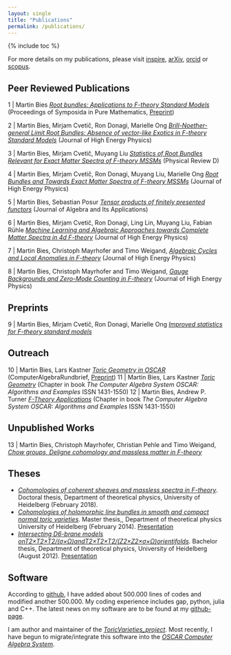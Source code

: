 ```yaml
---
layout: single
title: "Publications"
permalink: /publications/
---
```


{% include toc %}

For more details on my publications, please visit [inspire](https://inspirehep.net/author/profile/M.Bies.1), [arXiv](https://arxiv.org/search/?query=Martin+Bies&searchtype=author&abstracts=hide&order=-announced_date_first&size=50), [orcid](https://orcid.org/0000-0002-9609-1693) or [scopus](https://www.scopus.com/authid/detail.uri?authorId=57197835420).


## Peer Reviewed Publications


1 | Martin Bies [*Root bundles: Applications to F-theory Standard Models*](https://www.ams.org/books/pspum/107/) (Proceedings of Symposida in Pure Mathematics, [Preprint](https://arxiv.org/abs/2303.08144))

2 | Martin Bies, Mirjam Cvetič, Ron Donagi, Marielle Ong [*Brill-Noether-general Limit Root Bundles: Absence of vector-like Exotics in F-theory Standard Models*](https://link.springer.com/article/10.1007/JHEP11(2022)004) (Journal of High Energy Physics)

3 | Martin Bies, Mirjam Cvetič, Muyang Liu [*Statistics of Root Bundles Relevant for Exact Matter Spectra of F-theory MSSMs*](https://journals.aps.org/prd/abstract/10.1103/PhysRevD.104.L061903) (Physical Review D)

4 | Martin Bies, Mirjam Cvetič, Ron Donagi, Muyang Liu, Marielle Ong [*Root Bundles and Towards Exact Matter Spectra of F-theory MSSMs*](https://link.springer.com/article/10.1007%2FJHEP09%282021%29076) (Journal of High Energy Physics)

5 | Martin Bies, Sebastian Posur [*Tensor products of finitely presented functors*](https://www.worldscientific.com/doi/abs/10.1142/S0219498822501869) (Journal of Algebra and Its Applications)

6 | Martin Bies, Mirjam Cvetič, Ron Donagi, Ling Lin, Muyang Liu, Fabian Rühle [*Machine Learning and Algebraic Approaches towards Complete Matter Spectra in 4d F-theory*](https://link.springer.com/article/10.1007%2FJHEP01%282021%29196) (Journal of High Energy Physics)

7 | Martin Bies, Christoph Mayrhofer and Timo Weigand, [*Algebraic Cycles and Local Anomalies in F-theory*](https://link.springer.com/article/10.1007%2FJHEP11%282017%29100) (Journal of High Energy Physics)

8 | Martin Bies, Christoph Mayrhofer and Timo Weigand, [*Gauge Backgrounds and Zero-Mode Counting in F-theory*](https://link.springer.com/article/10.1007%2FJHEP11%282017%29081) (Journal of High Energy Physics)




## Preprints

9 | Martin Bies, Mirjam Cvetič, Ron Donagi, Marielle Ong [*Improved statistics for F-theory standard models*](https://arxiv.org/abs/2307.02535)



## Outreach

10 | Martin Bies, Lars Kastner [*Toric Geometry in OSCAR*](https://fachgruppe-computeralgebra.de/data/CA-Rundbrief/car72.pdf) (ComputerAlgebraRundbrief, [Preprint](https://arxiv.org/abs/2303.08110))
11 | Martin Bies, Lars Kastner [*Toric Geometry*](https://link.springer.com/book/9783031621260) (Chapter in book *The Computer Algebra System OSCAR: Algorithms and Examples* ISSN 1431-1550)
12 | Martin Bies, Andrew P. Turner [*F-Theory Applications*](https://link.springer.com/book/9783031621260) (Chapter in book *The Computer Algebra System OSCAR: Algorithms and Examples* ISSN 1431-1550)



## Unpublished Works

13 | Martin Bies, Christoph Mayrhofer, Christian Pehle and Timo Weigand, [*Chow groups, Deligne cohomology and massless matter in F-theory*](https://arxiv.org/abs/1402.5144)



## Theses

* [*Cohomologies of coherent sheaves and massless spectra in F-theory*](https://archiv.ub.uni-heidelberg.de/volltextserver/24045/). Doctoral thesis, Department of theoretical physics, University of Heidelberg (February 2018).
* [*Cohomologies of holomorphic line bundles in smooth and compact normal toric varieties*](/Master_thesis_MartinBies.pdf). Master thesis,, Department of theoretical physics University of Heidelberg (February 2014). [Presentation](/Master_thesis_presentation.pdf)
* [*Intersecting D6-brane models onT2×T2×T2/(σ×Ω)andT2×T2×T2/(Z2×Z2×σ×Ω)orientifolds*](/Bachelor_thesis_MartinBies.pdf). Bachelor thesis, Department of theoretical physics, University of Heidelberg (August 2012). [Presentation](/Bachelor_thesis_presentation.pdf)



## Software

According to [github](https://github.com/), I have added about 500.000 lines of codes and modified another 500.000. My coding experience includes gap, python, julia and C++. The latest news on my software are to be found at my [github-page](https://github.com/herearound).

I am author and maintainer of the [*ToricVarieties_project*](https://github.com/homalg-project/ToricVarieties_project). Most recently, I have begun to migrate/integrate this software into the [*OSCAR Computer Algebra System*](https://github.com/oscar-system/Oscar.jl).
